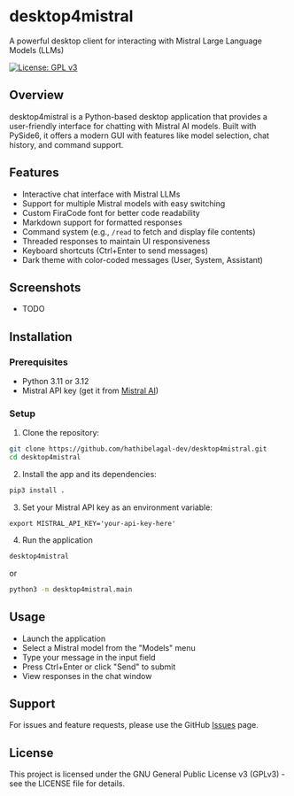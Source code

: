 # desktop4mistral

A powerful desktop client for interacting with Mistral Large Language Models (LLMs)

[![License: GPL v3](https://img.shields.io/badge/License-GPLv3-blue.svg)](https://www.gnu.org/licenses/gpl-3.0)

## Overview

desktop4mistral is a Python-based desktop application that provides a user-friendly interface for chatting with Mistral AI models. Built with PySide6, it offers a modern GUI with features like model selection, chat history, and command support.

## Features

- Interactive chat interface with Mistral LLMs
- Support for multiple Mistral models with easy switching
- Custom FiraCode font for better code readability
- Markdown support for formatted responses
- Command system (e.g., `/read` to fetch and display file contents)
- Threaded responses to maintain UI responsiveness
- Keyboard shortcuts (Ctrl+Enter to send messages)
- Dark theme with color-coded messages (User, System, Assistant)

## Screenshots

- TODO

## Installation

### Prerequisites

- Python 3.11 or 3.12
- Mistral API key (get it from [Mistral AI](https://mistral.ai/))

### Setup

1. Clone the repository:
```bash
git clone https://github.com/hathibelagal-dev/desktop4mistral.git
cd desktop4mistral
```

2. Install the app and its dependencies:
```bash
pip3 install .
```

3. Set your Mistral API key as an environment variable:
```
export MISTRAL_API_KEY='your-api-key-here'
```

4. Run the application
```bash
desktop4mistral
```
or

```bash
python3 -m desktop4mistral.main
```

## Usage

- Launch the application
- Select a Mistral model from the "Models" menu
- Type your message in the input field
- Press Ctrl+Enter or click "Send" to submit
- View responses in the chat window

## Support
For issues and feature requests, please use the GitHub [Issues](https://github.com/hathibelagal-dev/desktop4mistral/issues) page.

## License

This project is licensed under the GNU General Public License v3 (GPLv3) - see the LICENSE file for details.

